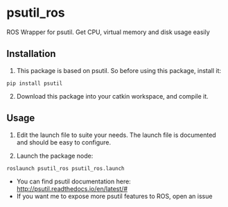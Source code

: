 # psutil_ros

ROS Wrapper for psutil. Get CPU, virtual memory and disk usage easily

## Installation

1. This package is based on psutil. So before using this package, install it:

```
pip install psutil
```
2. Download this package into your catkin workspace, and compile it.

## Usage

1. Edit the launch file to suite your needs. The launch file is documented and should be easy to configure.

2. Launch the package node:

```
roslaunch psutil_ros psutil_ros.launch
```

* You can find psutil documentation here: http://psutil.readthedocs.io/en/latest/#
* If you want me to expose more psutil features to ROS, open an issue